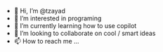 - 👋 Hi, I’m @tzayad
- 👀 I’m interested in programing
- 🌱 I’m currently learning how to use copilot
- 💞️ I’m looking to collaborate on cool / smart ideas
- 📫 How to reach me ...

<!---
tzayad/tzayad is a ✨ special ✨ repository because its `README.md` (this file) appears on your GitHub profile.
You can click the Preview link to take a look at your changes.
--->
